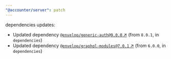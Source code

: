 ```yaml
---
"@accounter/server": patch
---
```

dependencies updates:
  - Updated dependency [`@envelop/generic-auth@9.0.0` ↗︎](https://www.npmjs.com/package/@envelop/generic-auth/v/9.0.0) (from `8.0.1`, in `dependencies`)
  - Updated dependency [`@envelop/graphql-modules@7.0.1` ↗︎](https://www.npmjs.com/package/@envelop/graphql-modules/v/7.0.1) (from `6.0.0`, in `dependencies`)
